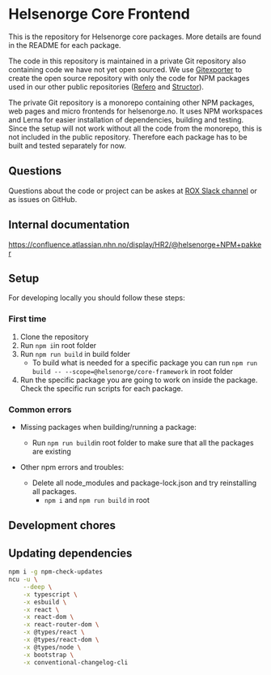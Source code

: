 # Helsenorge Core Frontend

This is the repository for Helsenorge core packages. More details are found in the README for each package. 

The code in this repository is maintained in a private Git repository also containing code we have not yet open sourced. We use [Gitexporter](https://github.com/open-condo-software/gitexporter) to create the open source repository with only the code for NPM packages used in our other public repositories ([Refero](https://github.com/helsenorge/refero) and [Structor](https://github.com/helsenorge/structor)). 

The private Git repository is a monorepo containing other NPM packages, web pages and micro frontends for helsenorge.no. It uses NPM workspaces and Lerna for easier installation of dependencies, building and testing. Since the setup will not work without all the code from the monorepo, this is not included in the public repository. Therefore each package has to be built and tested separately for now.

## Questions

Questions about the code or project can be askes at [ROX Slack channel](https://norskhelsenett.slack.com/archives/CS70UT0R0) or as issues on GitHub.

## Internal documentation

https://confluence.atlassian.nhn.no/display/HR2/@helsenorge+NPM+pakker


## Setup

For developing locally you should follow these steps:

### First time

1. Clone the repository
2. Run ```npm i```in root folder
3. Run ```npm run build``` in build folder
    - To build what is needed for a specific package you can run ```npm run build -- --scope=@helsenorge/core-framework``` in root folder
4. Run the specific package you are going to work on inside the package. Check the specific run scripts for each package.


### Common errors

- Missing packages when building/running a package:
    - Run ```npm run build```in root folder to make sure that all the packages are existing

- Other npm errors and troubles:
    - Delete all node_modules and package-lock.json and try reinstalling all packages.
        - ```npm i``` and ```npm run build``` in root

## Development chores

## Updating dependencies

```bash
npm i -g npm-check-updates
ncu -u \
    --deep \
    -x typescript \
    -x esbuild \
    -x react \
    -x react-dom \
    -x react-router-dom \
    -x @types/react \
    -x @types/react-dom \
    -x @types/node \
    -x bootstrap \
    -x conventional-changelog-cli
```